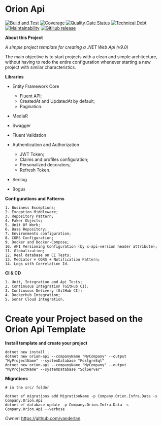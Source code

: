 # **Orion Api**

[![Build and Test](https://github.com/vanderlan/Orion-Api/actions/workflows/build.yml/badge.svg)](https://github.com/vanderlan/Orion-Api/actions/workflows/build.yml)
[![Coverage](https://sonarcloud.io/api/project_badges/measure?project=vanderlan_Orion-Api&metric=coverage)](https://sonarcloud.io/summary/overall?id=vanderlan_Orion-Api) 
[![Quality Gate Status](https://sonarcloud.io/api/project_badges/measure?project=vanderlan_Orion-Api&metric=alert_status)](https://sonarcloud.io/summary/overall?id=vanderlan_Orion-Api)
[![Technical Debt](https://sonarcloud.io/api/project_badges/measure?project=vanderlan_Orion-Api&metric=sqale_index)](https://sonarcloud.io/summary/overall?id=vanderlan_Orion-Api)
[![Maintainability](https://api.codeclimate.com/v1/badges/76a30970ddd45c75129b/maintainability)](https://codeclimate.com/github/vanderlan/Orion-Api/maintainability) 
[![GitHub release](https://img.shields.io/github/release/vanderlan/Orion-Api.svg)](https://github.com/vanderlan/Orion-Api/releases) 

**About this Project**

*A simple project template for creating a .NET Web Api (v9.0)*

The main objective is to start projects with a clean and simple architecture, without having to redo the entire configuration whenever starting a new project with similar characteristics.

**Libraries**

+ Entity Framework Core
	+ Fluent API;
	+ CreatedAt and UpdatedAt by default;
	+ Pagination.

+ MediaR
+ Swagger
+ Fluent Validation
+ Authentication and Authorization
	+ JWT Token;
	+ Claims and profiles configuration;
	+ Personalized decorators;
	+ Refresh Token.

+ Serilog
+ Bogus

**Configurations and Patterns**

	1. Business Exceptions;
	2. Exception Middleware;
	3. Repository Pattern;
	4. Faker Objects;
	5. Unit Of Work;
	6. Base Repository;
	7. Environments configuration;
	8. CORS Configuration;
	9. Docker and Docker-Compose;
	10. API Versioning Configuration (by x-api-version header attribute);
	11. Globalization;
	12. Real database on CI Tests;
	13. Mediator + CQRS + Notification Pattern;
	14. Logs with Correlation Id.

**CI & CD**

	1. Unit, Integration and Api Tests;
	2. Continuous Integration (GitHub CI);
	3. Continuous Delivery (GitHub CI);
	4. DockerHub Integration;
	5. Sonar Cloud Integration.


# **Create your Project based on the Orion Api Template**

**Install template and create your project**

	dotnet new install .
	dotnet new orion-api --companyName "MyCompany" --output "MyProjectName" --systemDatabase "PostgreSql"
	dotnet new orion-api --companyName "MyCompany" --output "MyProjectName" --systemDatabase "SqlServer"

**Migrations**

	# in the src/ folder

	dotnet ef migrations add MigrationName -p Company.Orion.Infra.Data -s Company.Orion.Api
	dotnet ef database update -p Company.Orion.Infra.Data -s Company.Orion.Api --verbose

*Owner:* https://github.com/vanderlan

